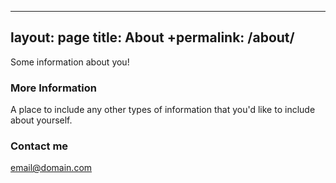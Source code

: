 ---
 layout: page
 title: About
+permalink: /about/
 ---
 
 Some information about you!
 
 ### More Information
 
 A place to include any other types of information that you'd like to include about yourself. 
 
 ### Contact me
 
 [email@domain.com](mailto:email@domain.com)
